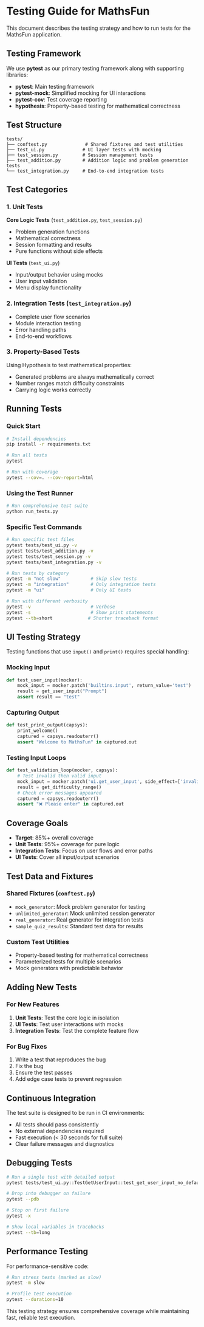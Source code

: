 # Testing Guide for MathsFun

This document describes the testing strategy and how to run tests for the MathsFun application.

## Testing Framework

We use **pytest** as our primary testing framework along with supporting libraries:

- **pytest**: Main testing framework
- **pytest-mock**: Simplified mocking for UI interactions
- **pytest-cov**: Test coverage reporting
- **hypothesis**: Property-based testing for mathematical correctness

## Test Structure

```
tests/
├── conftest.py              # Shared fixtures and test utilities
├── test_ui.py              # UI layer tests with mocking
├── test_session.py         # Session management tests
├── test_addition.py        # Addition logic and problem generation tests
└── test_integration.py     # End-to-end integration tests
```

## Test Categories

### 1. Unit Tests

**Core Logic Tests** (`test_addition.py`, `test_session.py`)
- Problem generation functions
- Mathematical correctness
- Session formatting and results
- Pure functions without side effects

**UI Tests** (`test_ui.py`)
- Input/output behavior using mocks
- User input validation
- Menu display functionality

### 2. Integration Tests (`test_integration.py`)

- Complete user flow scenarios
- Module interaction testing
- Error handling paths
- End-to-end workflows

### 3. Property-Based Tests

Using Hypothesis to test mathematical properties:
- Generated problems are always mathematically correct
- Number ranges match difficulty constraints
- Carrying logic works correctly

## Running Tests

### Quick Start

```bash
# Install dependencies
pip install -r requirements.txt

# Run all tests
pytest

# Run with coverage
pytest --cov=. --cov-report=html
```

### Using the Test Runner

```bash
# Run comprehensive test suite
python run_tests.py
```

### Specific Test Commands

```bash
# Run specific test files
pytest tests/test_ui.py -v
pytest tests/test_addition.py -v
pytest tests/test_session.py -v
pytest tests/test_integration.py -v

# Run tests by category
pytest -m "not slow"           # Skip slow tests
pytest -m "integration"        # Only integration tests
pytest -m "ui"                 # Only UI tests

# Run with different verbosity
pytest -v                      # Verbose
pytest -s                      # Show print statements
pytest --tb=short             # Shorter traceback format
```

## UI Testing Strategy

Testing functions that use `input()` and `print()` requires special handling:

### Mocking Input
```python
def test_user_input(mocker):
    mock_input = mocker.patch('builtins.input', return_value='test')
    result = get_user_input("Prompt")
    assert result == "test"
```

### Capturing Output
```python
def test_print_output(capsys):
    print_welcome()
    captured = capsys.readouterr()
    assert "Welcome to MathsFun" in captured.out
```

### Testing Input Loops
```python
def test_validation_loop(mocker, capsys):
    # Test invalid then valid input
    mock_input = mocker.patch('ui.get_user_input', side_effect=['invalid', 'valid'])
    result = get_difficulty_range()
    # Check error messages appeared
    captured = capsys.readouterr()
    assert "❌ Please enter" in captured.out
```

## Coverage Goals

- **Target**: 85%+ overall coverage
- **Unit Tests**: 95%+ coverage for pure logic
- **Integration Tests**: Focus on user flows and error paths
- **UI Tests**: Cover all input/output scenarios

## Test Data and Fixtures

### Shared Fixtures (`conftest.py`)

- `mock_generator`: Mock problem generator for testing
- `unlimited_generator`: Mock unlimited session generator
- `real_generator`: Real generator for integration tests
- `sample_quiz_results`: Standard test data for results

### Custom Test Utilities

- Property-based testing for mathematical correctness
- Parameterized tests for multiple scenarios
- Mock generators with predictable behavior

## Adding New Tests

### For New Features

1. **Unit Tests**: Test the core logic in isolation
2. **UI Tests**: Test user interactions with mocks
3. **Integration Tests**: Test the complete feature flow

### For Bug Fixes

1. Write a test that reproduces the bug
2. Fix the bug
3. Ensure the test passes
4. Add edge case tests to prevent regression

## Continuous Integration

The test suite is designed to be run in CI environments:

- All tests should pass consistently
- No external dependencies required
- Fast execution (< 30 seconds for full suite)
- Clear failure messages and diagnostics

## Debugging Tests

```bash
# Run a single test with detailed output
pytest tests/test_ui.py::TestGetUserInput::test_get_user_input_no_default -v -s

# Drop into debugger on failure
pytest --pdb

# Stop on first failure
pytest -x

# Show local variables in tracebacks
pytest --tb=long
```

## Performance Testing

For performance-sensitive code:

```bash
# Run stress tests (marked as slow)
pytest -m slow

# Profile test execution
pytest --durations=10
```

This testing strategy ensures comprehensive coverage while maintaining fast, reliable test execution.